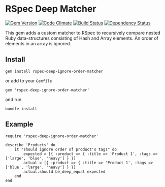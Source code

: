 # RSpec Deep Matcher

[![Gem Version](https://badge.fury.io/rb/rspec-deep-ignore-order-matcher.png)](http://badge.fury.io/rb/rspec-deep-ignore-order-matcher)
[![Code Climate](https://codeclimate.com/github/amogil/rspec-deep-ignore-order-matcher/badges/gpa.svg)](https://codeclimate.com/github/amogil/rspec-deep-ignore-order-matcher)
[![Build Status](https://travis-ci.org/amogil/rspec-deep-ignore-order-matcher.svg?branch=master)](https://travis-ci.org/amogil/rspec-deep-ignore-order-matcher)
[![Dependency Status](https://gemnasium.com/badges/github.com/amogil/rspec-deep-ignore-order-matcher.svg)](https://gemnasium.com/github.com/amogil/rspec-deep-ignore-order-matcher)

This gem adds a custom matcher to RSpec to recursively compare nested Ruby data-structures consisting of Hash and Array elements.
An order of elements in an array is ignored.

## Install
```
gem install rspec-deep-ignore-order-matcher
```
or add to your `Gemfile`
```
gem 'rspec-deep-ignore-order-matcher'
```
and run
```
bundle install
```

## Example
```
require 'rspec-deep-ignore-order-matcher'

describe 'Products' do
	it "should ignore order of product's tags" do
		expected = [{ :product => { :title => 'Product 1', :tags => ['large', 'blue', 'heavy'] } }]
		actual = [{ :product => { :title => 'Product 1', :tags => ['blue', 'large', 'heavy'] } }]
		actual.should be_deep_equal expected
	end
end
```
